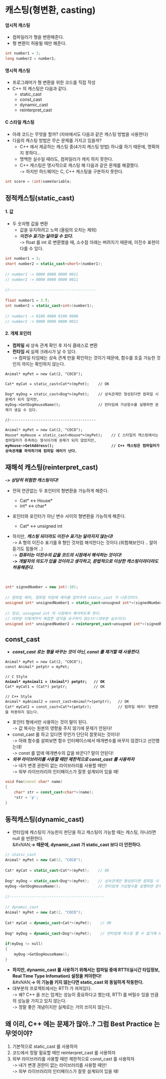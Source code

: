 # 캐스팅(형변환, casting)

#### 암시적 캐스팅

* 컴파일러가 형을 변환해준다.
* 형 변환이 허용될 때만 해준다.

```cpp
int number1 = 3;
long number2 = number1;
```

#### 명시적 캐스팅

* 프로그래머가 형 변환을 위한 코드를 직접 작성
* C++ 의 캐스팅은 다음과 같다.
  * static\_cast
  * const\_cast
  * dynamic\_cast
  * reinterpret\_cast

#### C 스타일 캐스팅

* 아래 코드는 무엇을 할까? (자바에서도 다음과 같은 캐스팅 방법을 사용한다)
* 다음의 캐스팅 방법은 무슨 문제를 가지고 있을까?
  * C++ 에서 제공하는 캐스팅 중(4가지 캐스팅 방법) 하나를 하기 때문에, 명확하지 못하다...
  * 명백한 실수일 때라도, 컴파일러가 캐치 하지 못한다.
  * C++ 캐스팅은 명시적으로 캐스팅 해 다음과 같은 문제를 해결했다.\
    -> 하지만 하드웨어는 C, C++ 캐스팅을 구분하지 못한다.

```cpp
int score = (int)someVariable;
```

## 정적캐스팅(static\_cast)

#### 1. 값

* 두 숫자형 값을 변환
  * 값을 유지하려고 노력 (올림의 오차는 제외)
  * _**이진수 표기는 달라질 수 있다.**_\
    -> float 를 int 로 변환했을 때, 소수점 아래는 버려지기 때문에, 이진수 표현이 다를 수 있다.

```cpp
int number1 = 3;
short number2 = static_cast<short>(number1);

// number1 -> 0000 0000 0000 0011
// number2 -> 0000 0000 0000 0011

//---------------------------------------

float number1 = 3.f;
int number2 = static_cast<int>(number1);

// number1 -> 0100 0000 0100 0000
// number2 -> 0000 0000 0000 0011
```

#### 2. 개체 포인터

* **컴파일 시** 상속 관계 확인 후 자식 클래스로 변환
* **런타임 시** 실제 크래시가 날 수 있다.\
  -> 컴파일 타임에는 상속 관계 만을 확인하는 것이기 때문에, 함수를 호출 가능한 것인지 까지는 확인하지 않는다.

<pre class="language-cpp"><code class="lang-cpp">Animal* myPet = new Cat(2, "COCO");

Cat* myCat = static_cast&#x3C;Cat*>(myPet);    // OK

Dog* myDog = static_cast&#x3C;Dog*>(myPet);    // 상속관계만 형성된다면 컴파일 시 문제가 되지 않지만,
myDog->GetDogHouseName();                 // 런타임에 가상함수를 실행하면 문제가 생길 수 있다.

//---------------------------------------

Animal* myPet = new Cat(2, "COCO");
House* myHouse = static_cast&#x3C;House*>(myPet);    // C 스타일의 캐스팅에서는 컴파일러가 추측하는 형식이기에 문제가 되지 않았지만,
<strong>myHouse->GetAddress();                          // C++ 캐스팅은 컴파일러가 상속관계를 파악하기에 컴파일 에러가 난다.
</strong></code></pre>

## 재해석 캐스팅(reinterpret\_cast)

_**-> 상당히 위험한 캐스팅이다!**_

* 전혀 연관없는 두 포인터의 형변환을 가능하게 해준다.
  * Cat\* ↔️ House\*
  * int\* ↔️ char\*
* 포인터와 포인터가 아닌 변수 사이의 형변환을 가능하게 해준다.
  * Cat\* ↔️ unsigned int
*   하지만, _**캐스팅 되더라도 이진수 표기는 달라지지 않는다!**_\
    -> A 형의 이진수 표기를 B 형인 것처럼 해석한다는 것이다.(위험해보인다 .. 알아듣기도 힘들어 ..)\
    -> _**컴퓨터는 이진수의 값을 코드의 시점에서 해석하는 것이다!**_\
    _**-> 개발자의 의도가 있을 것이라고 생각하고, 문법적으로 이상한 캐스팅이라더라도 허용해준다.**_&#x20;

    <figure><img src="../../../.gitbook/assets/스크린샷 2023-11-18 15.56.54.png" alt=""><figcaption></figcaption></figure>

```cpp
int* signedNumber = new int(-10);

// 컴파일 에러, 컴파일 타임에 에러를 잡아주려 static_cast 가 나온것이다.
unsigned int* unsignedNumber1 = static_cast<unsugned int*>(signedNumber);

// 정상, unsugned int 의 시점에서 해석하도록 한다.
// 대부분 이렇게까지 복잡한 생각을 요구하지 않는다!(대부분 실수이다)        
unsigned int* unsignedNumber2 = reinterpret_cast<unsugned int*>(signedNumber);
```

## const\_cast

* _**const\_cast 로는 형을 바꾸는 것이 아닌, const 를 제거할 때 사용한다.**_

<pre class="language-cpp"><code class="lang-cpp">Animal* myPet = new Cat(2, "COCO");
const Animal* petptr = myPet;

// C Style
<strong>Animal* myAnimal1 = (Animal*) petptr;   // OK
</strong>Cat* myCat1 = (Cat*) petptr;            // OK

// C++ Style
Animal* myAnimal2 = const_cast&#x3C;Animal*>(petptr);   // OK
Cat* myCat2 = const_cast&#x3C;Cat*>(petptr);            // 컴파일 에러! 형변환을 허용하지 않는다. 
</code></pre>

* 포인터 형에서만 사용하는 것이 말이 된다.\
  -> 값 복사는 원본의 영향을 주지 않기에 문제가 안된다!
* const\_cast 를 하고 있다면 무언가 단단히 잘못되는 것이다!\
  -> 아래 함수를 살펴보면 함수 인터페이스에서 매개변수를 바꾸지 않겠다고 선언했는데!\
  -> const 를 없애 매개변수의 값을 바꾼다? 말이 안된다!
* _**외부 라이브러리를 사용할 때만 제한적으로 const\_cast 를 사용하자**_\
  -> 내가 변경 권한이 없는 라이브러리를 사용할 때만!\
  -> 외부 라이브러리의 인터페이스가 잘못 설계되어 있을 때!

```cpp
void Foo(const char* name)
{
    char* str = const_cast<char*>(name);
    *str = 'p';
}
```

## 동적캐스팅(dynamic\_cast)

* 런타임에 캐스팅이 가능한지 판단을 하고 캐스팅이 가능할 때는 캐스팅, 아니라면 null 을 반환한다.\
  &#xNAN;**-> 때문에, dynamic\_cast 가 static\_cast 보다 더 안전하다.**

```cpp
// static_cast
Animal* myPet = new Cat(2, "COCO");

Cat* myCat = static_cast<Cat*>(myPet);    // OK

Dog* myDog = static_cast<Dog*>(myPet);    // 상속관계만 형성된다면 컴파일 시 문제가 되지 않지만,
myDog->GetDogHouseName();                 // 런타임에 가상함수를 실행하면 문제가 생길 수 있다.

//-------------------------------------------

// dynamic_cast
Animal* myPet = new Cat(2, "COCO");

Cat* myCat = dynamic_cast<Cat*>(myPet);    // OK

Dog* myDog = dynamic_cast<Dog*>(myPet);    // 런타임에 캐스팅 할 수 없기에 null 을 반환한다.

if(myDog != null)
{
    myDog->GetDogHouseName();              
}
```

* **하지만, dynamic\_cast 를 사용하기 위해서는 컴파일 중에 RTTI(실시간 타입정보, Real Time Type Infomation) 설정을 켜야한다!**\
  &#xNAN;**-> 이 기능을 키지 않는다면 static\_cast 와 동일하게 작동한다.**
* 대부분의 프로젝트에서는 RTTI 가 꺼져있다.\
  -> 왜? C++ 을 쓰는 업계는 성능이 중요하다고 했는데, RTTI 를 버틸수 있을 만큼의 성능을 가지고 있지 않는다.\
  -> 정말 좋은 개념이지만 실제로는 거의 쓰이지 않는다..

## 왜 이리, C++ 에는 문제가 많아..? 그럼 Best Practice 는 무엇이야?

1. 기본적으로 static\_cast 를 사용하자
2. 코드에서 정말 필요할 때만 reinterpret\_cast 를 사용하자
3. 외부 라이브러리를 사용할 때만 제한적으로 const\_cast 를 사용하자\
   -> 내가 변경 권한이 없는 라이브러리를 사용할 때만!\
   -> 외부 라이브러리의 인터페이스가 잘못 설계되어 있을 때!
